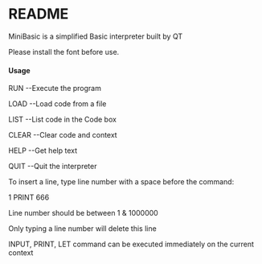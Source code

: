 # README

MiniBasic is a simplified Basic interpreter built by QT

Please install the font before use.



#### Usage

RUN --Execute the program

LOAD --Load code from a file

LIST --List code in the Code box

CLEAR --Clear code and context

HELP --Get help text

QUIT --Quit the interpreter



To insert a line, type line number with a space before the command:

1 PRINT 666

Line number should be between 1 & 1000000

Only typing a line number will delete this line



INPUT, PRINT, LET command can be executed immediately on the current context